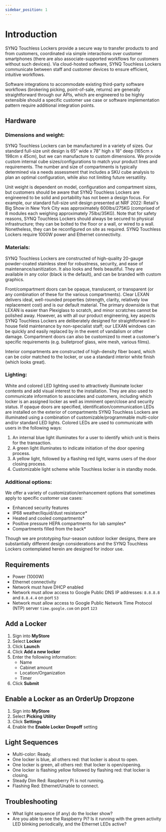 ```yaml
---
sidebar_position: 1
---
```


# Introduction
SYNQ Touchless Lockers provide a secure way to transfer products to and from customers, coordinated via simple interactions over customer smartphones (there are also associate-supported workflows for customers without such devices). Via cloud-hosted software, SYNQ Touchless Lockers communicate between staff and customer devices to ensure efficient, intuitive workflows.  

Software integrations to accommodate existing third-party software workflows (brokering picking, point-of-sale, returns) are generally straightforward through our APIs, which are engineered to be highly extensible should a specific customer use case or software implementation pattern require additional integration points.

## Hardware
### Dimensions and weight:
SYNQ Touchless Lockers can be manufactured in a variety of sizes. Our standard full-size unit design is 65” wide x 78” high x 18” deep (165cm x 198cm x 45cm), but we can manufacture to custom dimensions. We provide custom internal cube sizes/configurations to match your product lines and requirements. The number and size of compartments is typically determined via a needs assessment that includes a SKU cube analysis to plan an optimal configuration, while also not limiting future versatility. 

Unit weight is dependent on model, configuration and compartment sizes, but customers should be aware that SYNQ Touchless Lockers are engineered to be solid and portability has not been a design focus. For example, our standard full-size unit design presented at NRF 2022: Retail's Big Show in New York City was approximately 600lbs/275KG (comprised of 8 modules each weighing approximately 75lbs/35KG). Note that for safety reasons, SYNQ Touchless Lockers should always be secured to physical infrastructure; they can be bolted to the floor or a wall, or wired to a wall. Nonetheless, they can be reconfigured on site as required. SYNQ Touchless Lockers require 1000W power and Ethernet connectivity. 

### Materials:  
SYNQ Touchless Lockers are constructed of high-quality 20-gauge powder-coated stainless steel for robustness, security, and ease of maintenance/sanitization. It also looks and feels beautiful. They are available in any color (black is the default), and can be branded with custom graphics.

Front/compartment doors can be opaque, translucent, or transparent (or any combination of these for the various compartments). Clear LEXAN delivers ideal, well-rounded properties (strength, clarity, relatively low replacement cost) and is our default material. The primary downside is that LEXAN is easier than Plexiglass to scratch, and minor scratches cannot be polished away. However, as with all our product engineering, key aspects SYNQ Touchless Lockers are deliberately designed for straightforward in-house field maintenance by non-specialist staff; our LEXAN windows can be quickly and easily replaced by in the event of vandalism or other damage. Compartment doors can also be customized to meet a customer's specific requirements (e.g. bulletproof glass, wire mesh, various films). 

Interior compartments are constructed of high-density fiber board, which can be color matched to the locker, or use a standard interior white finish (which looks great).

### Lighting:
White and colored LED lighting used to attractively illuminate locker contents and add visual interest to the installation. They are also used to communicate information to associates and customers, including which locker is an assigned locker as well as imminent open/close and security status. If opaque doors are specified, identification/communication LEDs are installed on the exterior of compartments SYNQ Touchless Lockers are illuminated using a combination of customizable/programmable multi-color and/or standard LED lights. Colored LEDs are used to communicate with users in the following ways:

1.	An internal blue light illuminates for a user to identify which unit is theirs for the transaction.
2.	A green light illuminates to indicate initiation of the door opening process.
3.	A yellow light, followed by a flashing red light, warns users of the door closing process.
4.	Customizable light scheme while Touchless locker is in standby mode.

### Additional options: 
We offer a variety of customization/enhancement options that sometimes apply to specific customer use cases: 
- Enhanced security features
- IP68 weather/liquid/dust resistance* 
- Heated and cooled compartments*
- Positive pressure HEPA compartments for lab samples* 
- Compartments filled from the back*

Though we are prototyping four-season outdoor locker designs, there are substantially different design considerations and the SYNQ Touchless Lockers contemplated herein are designed for indoor use. 


## Requirements
- Power (1000W)
- Ethernet connectivity
- Network must have DHCP enabled
- Network must allow access to Google Public DNS IP addresses: `8.8.8.8` and `8.8.4.4` on port `53`
- Network must allow access to Google Public Network Time Protocol (NTP) server `time.google.com` on port `123`

## Add a Locker
1. Sign into __MyStore__
2. Select __Locker__
3. Click __Launch__
4. Click __Add a new locker__
5. Enter the following information:
   - Name
   - Cabinet amount
   - Location/Organization
   - Timer
6. Click __Submit__

## Enable a Locker as an OrderUp Dropzone
1. Sign into __MyStore__
2. Select __Picking Utility__
3. Click __Settings__
4. Enable the __Enable Locker Dropoff__ setting

## Light Sequences
- Multi-color: Ready.
- One locker is blue, all others red: that locker is about to open.
- One locker is green, all others red: that locker is open/opening.
- One locker is flashing yellow followed by flashing red: that locker is closing.
- Steady Dim Red: Raspberry Pi is not running.
- Flashing Red: Ethernet/Unable to connect.

## Troubleshooting
- What light sequence (if any) do the locker show?
- Are you able to see the Raspberry Pi? Is it running with the green activity LED blinking periodically, and the Ethernet LEDs active?